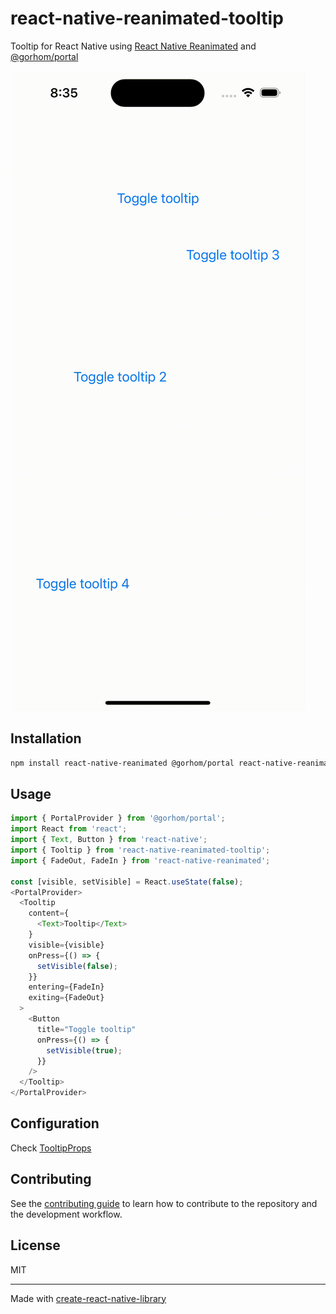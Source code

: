 # react-native-reanimated-tooltip

Tooltip for React Native using [React Native Reanimated](https://github.com/software-mansion/react-native-reanimated) and [@gorhom/portal](https://github.com/gorhom/react-native-portal)

![Demo 1](./demo.gif)

## Installation

```sh
npm install react-native-reanimated @gorhom/portal react-native-reanimated-tooltip
```

## Usage

```ts
import { PortalProvider } from '@gorhom/portal';
import React from 'react';
import { Text, Button } from 'react-native';
import { Tooltip } from 'react-native-reanimated-tooltip';
import { FadeOut, FadeIn } from 'react-native-reanimated';

const [visible, setVisible] = React.useState(false);
<PortalProvider>
  <Tooltip
    content={
      <Text>Tooltip</Text>
    }
    visible={visible}
    onPress={() => {
      setVisible(false);
    }}
    entering={FadeIn}
    exiting={FadeOut}
  >
    <Button
      title="Toggle tooltip"
      onPress={() => {
        setVisible(true);
      }}
    />
  </Tooltip>
</PortalProvider>

```

## Configuration

Check [TooltipProps](https://github.com/johankasperi/react-native-reanimated-tooltip/blob/efd333ae9dea7d1705a8828f2a82ba65338956f2/src/Tooltip.tsx#L29)

## Contributing

See the [contributing guide](CONTRIBUTING.md) to learn how to contribute to the repository and the development workflow.

## License

MIT

---

Made with [create-react-native-library](https://github.com/callstack/react-native-builder-bob)
